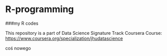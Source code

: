 R-programming
=============

###my R codes

This repository is a part of Data Science Signature Track Coursera Course:
https://www.coursera.org/specialization/jhudatascience

coś nowego
